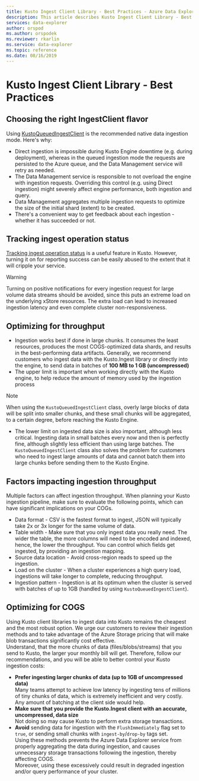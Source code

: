 ```yaml
---
title: Kusto Ingest Client Library - Best Practices - Azure Data Explorer | Microsoft Docs
description: This article describes Kusto Ingest Client Library - Best Practices in Azure Data Explorer.
services: data-explorer
author: orspod
ms.author: orspodek
ms.reviewer: rkarlin
ms.service: data-explorer
ms.topic: reference
ms.date: 08/16/2019
---
```

# Kusto Ingest Client Library - Best Practices

## Choosing the right IngestClient flavor
Using [KustoQueuedIngestClient](kusto-ingest-client-reference.md#interface-ikustoqueuedingestclient) is the recommended native data ingestion mode. Here's why:
* Direct ingestion is impossible during Kusto Engine downtime (e.g. during deployment), whereas in the queued ingestion mode the requests are persisted to the Azure queue, and the Data Management service will retry as needed.
* The Data Management service is responsible to not overload the engine with ingestion requests. Overriding this control (e.g. using Direct ingestion) might severely affect engine performance, both ingestion and query.
* Data Management aggregates multiple ingestion requests to optimize the size of the initial shard (extent) to be created.
* There's a convenient way to get feedback about each ingestion - whether it has succeeded or not.

## Tracking ingest operation status

[Tracking ingest operation status](kusto-ingest-client-status.md#tracking-ingestion-status-kustoqueuedingestclient) is a useful feature in Kusto. However, turning it on for reporting success can be easily abused to the extent that it will cripple your service.<BR>

> [!WARNING]
> Turning on positive notifications for every ingestion request for large volume data streams should be avoided, since this puts an extreme load on the underlying xStore resources. The extra load can lead to increased ingestion latency and even complete cluster non-responsiveness.

## Optimizing for throughput

* Ingestion works best if done in large chunks. It consumes the least resources, produces the most COGS-optimized data shards, and results in the best-performing data artifacts. Generally, we recommend customers who ingest data with the Kusto.Ingest library or directly into the engine, to send data in batches of **100 MB to 1 GB (uncompressed)**
* The upper limit is important when working directly with the Kusto engine, to help reduce the amount of memory used by the ingestion process 

> [!NOTE]
> When using the `KustoQueuedIngestClient` class, overly large blocks of data will be split into smaller chunks, and these small chunks will be aggregated, to a certain degree, before reaching the Kusto Engine.

* The lower limit on ingested data size is also important, although less critical. Ingesting data in small batches every now and then is perfectly fine, although slightly less efficient than using large batches. The `KustoQueuedIngestClient` class also solves the problem for customers who need to ingest large amounts of data and cannot batch them into large chunks before sending them to the Kusto Engine.

## Factors impacting ingestion throughput

Multiple factors can affect ingestion throughput. When planning your Kusto ingestion pipeline, make sure to evaluate the following points, which can have significant implications on your COGs.
* Data format - CSV is the fastest format to ingest, JSON will typically take 2x or 3x longer for the same volume of data.
* Table width - Make sure that you only ingest data you really need. The wider the table, the more columns will need to be encoded and indexed, hence, the lower the throughput. You can control which fields get ingested, by providing an ingestion mapping.
* Source data location - Avoid cross-region reads to speed up the ingestion.
* Load on the cluster - When a cluster experiences a high query load, ingestions will take longer to complete, reducing throughput.
* Ingestion pattern - Ingestion is at its optimum when the cluster is served with batches of up to 1GB (handled by using `KustoQueuedIngestClient`).

## Optimizing for COGS

Using Kusto client libraries to ingest data into Kusto remains the cheapest and the most robust option. We urge our customers to review their ingestion methods and to take advantage of the Azure Storage pricing that will make blob transactions significantly cost effective.
<BR>
Understand, that the more chunks of data (files/blobs/streams) that you send to Kusto, the larger your monthly bill will get.
Therefore, follow our recommendations, and you will be able to better control your Kusto ingestion costs:
* **Prefer ingesting larger chunks of data (up to 1GB of uncompressed data)**<br>
    Many teams attempt to achieve low latency by ingesting tens of millions of tiny chunks of data, which is extremely inefficient and very costly.<br>
    Any amount of batching at the client side would help. 
* **Make sure that you provide the Kusto.Ingest client with an accurate, uncompressed, data size**<br>
    Not doing so may cause Kusto to perform extra storage transactions.
* **Avoid** sending data for ingestion with the `FlushImmediately` flag set to `true`, or sending small chunks with `ingest-by`/`drop-by` tags set.<br>
    Using these methods prevents the Azure Data Explorer service from properly aggregating the data during ingestion, and causes unnecessary storage transactions following the ingestion, thereby affecting COGS.<br>
    Moreover, using these excessively could result in degraded ingestion and/or query performance of your cluster.<br>
    
